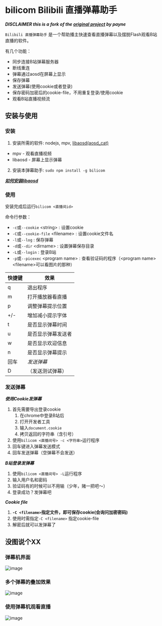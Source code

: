 ﻿# bilicom Bilibili 直播弹幕助手

***DISCLAIMER this is a fork of the [original project](https://coding.net/u/payne/p/bili-comment/git) by payne***

`Bilibili 直播弹幕助手` 是一个帮助播主快速查看直播弹幕以及摆脱Flash观看B站直播的软件。

有几个功能：

* 同步连接B站弹幕服务器
* 断线重连
* 弹幕通过aosd在屏幕上显示
* 保存弹幕
* 发送弹幕(使用cookie或者登录)
* 保存密码加密后的cookie-file，不用重复登录/使用cookie
* 观看B站直播视频流

## 安装与使用

### 安装

1. 安装所需的软件: nodejs, mpv, [libaosd(aosd_cat)](https://github.com/mkoskar/libaosd-xinerama)
  * mpv - 观看直播视频
  * libaosd - 屏幕上显示弹幕
2. 安装本弹幕助手: `sudo npm install -g bilicom`

[***如何安装libaosd***](https://github.com/ztuowen/bilicom/issues/2)

### 使用

安装完成后运行`bilicom <直播间id>`

命令行参数：

* `-c`或`--cookie` \<string\> : 设置cookie
* `-C`或`--cookie-file` \<filename\> : 设置cookie文件名
* `-l`或`--log` : 保存弹幕
* `-d`或`--dir` \<dirname\> : 设置弹幕保存目录
* `-L`或`--login` : 登录B站
* `-p`或`--picexec` \<program name\> : 查看验证码的程序（\<program name\> \<filename\>可以看图片的那种）

快捷键|	效果
-----|	---------------
q	|	退出程序 
m	|	打开播放器看直播
p	|	调整弹幕提示位置
+/-	|	增加减小提示字体
t	|	是否显示弹幕时间
u	|	是否显示弹幕发送者
w	|	是否显示欢迎信息
n	|	是否显示弹幕提示
回车|   *发送弹幕*
D	|	（发送测试弹幕）

### 发送弹幕

***使用Cookie发弹幕***

1. 首先需要导出登录cookie
    1. 在chrome中登录B站后
    2. 打开开发者工具
    3. 输入`document.cookie`
    4. 拷贝返回的字符串（含引号）
2. 使用`bilicom <直播间号> -c <字符串>`运行程序
4. 回车键进入弹幕发送模式
5. 回车发送弹幕（空弹幕不会发送）

***B站登录发弹幕***

1. 使用`bilicom <直播间号> -L`运行程序
2. 输入用户名和密码
3. 验证码有的时候可以不用输（少年，赌一把吧～）
4. 登录成功？发弹幕吧

***Cookie file***

1. **`-C <filename>`指定文件，即可保存cookie(会询问加密密码)**
2. 使用时需指定`-C <filename>` 指定cookie-file
3. 解密后就可以发弹幕了

## 没图说个XX

### 弹幕机界面

![image](https://cloud.githubusercontent.com/assets/6838440/12380470/09ffb494-bd31-11e5-8d4d-78a9624799aa.png)

### 多个弹幕的叠加效果

![image](https://cloud.githubusercontent.com/assets/6838440/12380496/7a9eaaca-bd31-11e5-96e8-85a128e11a93.png)

### 使用弹幕机观看直播

![image](https://cloud.githubusercontent.com/assets/6838440/12380533/50ecedc6-bd32-11e5-8982-a329838650b6.png)
